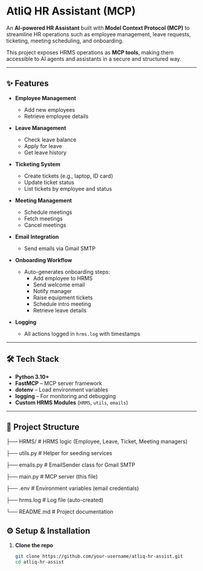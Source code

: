 # AtliQ HR Assistant (MCP)

An **AI-powered HR Assistant** built with **Model Context Protocol (MCP)** to streamline HR operations such as employee management, leave requests, ticketing, meeting scheduling, and onboarding.  

This project exposes HRMS operations as **MCP tools**, making them accessible to AI agents and assistants in a secure and structured way.

---

## ✨ Features

- **Employee Management**
  - Add new employees
  - Retrieve employee details  

- **Leave Management**
  - Check leave balance
  - Apply for leave
  - Get leave history  

- **Ticketing System**
  - Create tickets (e.g., laptop, ID card)
  - Update ticket status
  - List tickets by employee and status  

- **Meeting Management**
  - Schedule meetings
  - Fetch meetings
  - Cancel meetings  

- **Email Integration**
  - Send emails via Gmail SMTP  

- **Onboarding Workflow**
  - Auto-generates onboarding steps:
    - Add employee to HRMS
    - Send welcome email
    - Notify manager
    - Raise equipment tickets
    - Schedule intro meeting
    - Retrieve leave details  

- **Logging**
  - All actions logged in `hrms.log` with timestamps  

---

## 🛠️ Tech Stack

- **Python 3.10+**
- **FastMCP** – MCP server framework
- **dotenv** – Load environment variables
- **logging** – For monitoring and debugging
- **Custom HRMS Modules** (`HRMS`, `utils`, `emails`)

---

## 📂 Project Structure
├── HRMS/ # HRMS logic (Employee, Leave, Ticket, Meeting managers)

├── utils.py # Helper for seeding services

├── emails.py # EmailSender class for Gmail SMTP

├── main.py # MCP server (this file)

├── .env # Environment variables (email credentials)

├── hrms.log # Log file (auto-created)

└── README.md # Project documentation

## ⚙️ Setup & Installation

1. **Clone the repo**
   ```bash
   git clone https://github.com/your-username/atliq-hr-assist.git
   cd atliq-hr-assist

